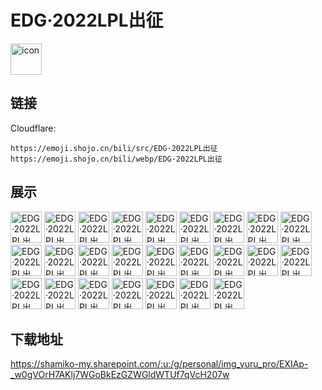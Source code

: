 # EDG·2022LPL出征
<img src="https://emoji.shojo.cn/bili/src/EDG·2022LPL出征/icon.png" width="50" height="50" alt="icon">

## 链接
Cloudflare:
```
https://emoji.shojo.cn/bili/src/EDG·2022LPL出征
https://emoji.shojo.cn/bili/webp/EDG·2022LPL出征
```
## 展示
<img src="https://emoji.shojo.cn/bili/src/EDG·2022LPL出征/EDG·2022LPL出征-777.png" width="50" height="50" alt="EDG·2022LPL出征-777">
<img src="https://emoji.shojo.cn/bili/src/EDG·2022LPL出征/EDG·2022LPL出征-EDG.png" width="50" height="50" alt="EDG·2022LPL出征-EDG">
<img src="https://emoji.shojo.cn/bili/src/EDG·2022LPL出征/EDG·2022LPL出征-EDG加油.png" width="50" height="50" alt="EDG·2022LPL出征-EDG加油">
<img src="https://emoji.shojo.cn/bili/src/EDG·2022LPL出征/EDG·2022LPL出征-nice.png" width="50" height="50" alt="EDG·2022LPL出征-nice">
<img src="https://emoji.shojo.cn/bili/src/EDG·2022LPL出征/EDG·2022LPL出征-solo.png" width="50" height="50" alt="EDG·2022LPL出征-solo">
<img src="https://emoji.shojo.cn/bili/src/EDG·2022LPL出征/EDG·2022LPL出征-爱与和平.png" width="50" height="50" alt="EDG·2022LPL出征-爱与和平">
<img src="https://emoji.shojo.cn/bili/src/EDG·2022LPL出征/EDG·2022LPL出征-撤退.png" width="50" height="50" alt="EDG·2022LPL出征-撤退">
<img src="https://emoji.shojo.cn/bili/src/EDG·2022LPL出征/EDG·2022LPL出征-吃瓜.png" width="50" height="50" alt="EDG·2022LPL出征-吃瓜">
<img src="https://emoji.shojo.cn/bili/src/EDG·2022LPL出征/EDG·2022LPL出征-达咩.png" width="50" height="50" alt="EDG·2022LPL出征-达咩">
<img src="https://emoji.shojo.cn/bili/src/EDG·2022LPL出征/EDG·2022LPL出征-打call.png" width="50" height="50" alt="EDG·2022LPL出征-打call">
<img src="https://emoji.shojo.cn/bili/src/EDG·2022LPL出征/EDG·2022LPL出征-等我c!.png" width="50" height="50" alt="EDG·2022LPL出征-等我c!">
<img src="https://emoji.shojo.cn/bili/src/EDG·2022LPL出征/EDG·2022LPL出征-放大了.png" width="50" height="50" alt="EDG·2022LPL出征-放大了">
<img src="https://emoji.shojo.cn/bili/src/EDG·2022LPL出征/EDG·2022LPL出征-好的.png" width="50" height="50" alt="EDG·2022LPL出征-好的">
<img src="https://emoji.shojo.cn/bili/src/EDG·2022LPL出征/EDG·2022LPL出征-好气.png" width="50" height="50" alt="EDG·2022LPL出征-好气">
<img src="https://emoji.shojo.cn/bili/src/EDG·2022LPL出征/EDG·2022LPL出征-集合打龙.png" width="50" height="50" alt="EDG·2022LPL出征-集合打龙">
<img src="https://emoji.shojo.cn/bili/src/EDG·2022LPL出征/EDG·2022LPL出征-连胜.png" width="50" height="50" alt="EDG·2022LPL出征-连胜">
<img src="https://emoji.shojo.cn/bili/src/EDG·2022LPL出征/EDG·2022LPL出征-裂开.png" width="50" height="50" alt="EDG·2022LPL出征-裂开">
<img src="https://emoji.shojo.cn/bili/src/EDG·2022LPL出征/EDG·2022LPL出征-面对疾风吧.png" width="50" height="50" alt="EDG·2022LPL出征-面对疾风吧">
<img src="https://emoji.shojo.cn/bili/src/EDG·2022LPL出征/EDG·2022LPL出征-佩服.png" width="50" height="50" alt="EDG·2022LPL出征-佩服">
<img src="https://emoji.shojo.cn/bili/src/EDG·2022LPL出征/EDG·2022LPL出征-神操作.png" width="50" height="50" alt="EDG·2022LPL出征-神操作">
<img src="https://emoji.shojo.cn/bili/src/EDG·2022LPL出征/EDG·2022LPL出征-五排.png" width="50" height="50" alt="EDG·2022LPL出征-五排">
<img src="https://emoji.shojo.cn/bili/src/EDG·2022LPL出征/EDG·2022LPL出征-爷来了.png" width="50" height="50" alt="EDG·2022LPL出征-爷来了">
<img src="https://emoji.shojo.cn/bili/src/EDG·2022LPL出征/EDG·2022LPL出征-糟糕.png" width="50" height="50" alt="EDG·2022LPL出征-糟糕">
<img src="https://emoji.shojo.cn/bili/src/EDG·2022LPL出征/EDG·2022LPL出征-正在支援.png" width="50" height="50" alt="EDG·2022LPL出征-正在支援">
<img src="https://emoji.shojo.cn/bili/src/EDG·2022LPL出征/EDG·2022LPL出征-最强王者.png" width="50" height="50" alt="EDG·2022LPL出征-最强王者">

## 下载地址

https://shamiko-my.sharepoint.com/:u:/g/personal/img_yuru_pro/EXIAp-_w0gVOrH7AKlj7WGoBkEzGZWGldWTUf7qVcH207w